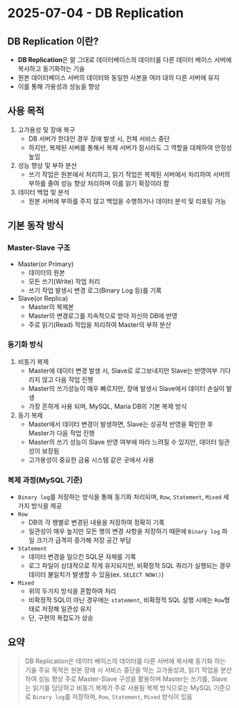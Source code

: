 # 2025-07-04 - DB Replication

## DB Replication 이란?

- **DB Replication**은 말 그대로 데이터베이스의 데이터를 다른 데이터 베이스 서버에 복사하고 동기화하는 기술
- 원본 데이터베이스 서버의 데이터와 동일한 사본을 여러 대의 다른 서버에 유지
- 이를 통해 가용성과 성능을 향상

## 사용 목적

1. 고가용성 및 장애 복구
   - DB 서버가 한대인 경우 장애 발생 시, 전체 서비스 중단
   - 하지만, 복제된 서버를 통해서 복제 서버가 잠시라도 그 역할을 대체하여 안정성 높임
2. 성능 향상 및 부하 분산
   - 쓰기 작업은 원본에서 처리하고, 읽기 작업은 복제된 서버에서 처리하여 서버의 부하를 줄여 성능 향상 처리하며 이를 읽기 확장이라 함
3. 데이터 백업 및 분석
   - 원본 서버에 부하를 주지 않고 백업을 수행하거나 데이터 분석 및 리포팅 가능

## 기본 동작 방식

### **Master-Slave** 구조

- Master(or Primary)
  - 데이터의 원본
  - 모든 쓰기(Write) 작업 처리
  - 쓰기 작업 발생시 변경 로그(Binary Log 등)를 기록
- Slave(or Replica)
  - Master의 복제본
  - Master의 변경로그를 지속적으로 받아 자신의 DB에 반영
  - 주로 읽기(Read) 작업을 처리하여 Master의 부하 분산

### 동기화 방식

1. 비동기 복제
   - Master에 데이터 변경 발생 시, Slave로 로그보내지만 Slave는 반영여부 기다리지 않고 다음 작업 진행
   - Master의 쓰기성능이 매우 빠르지만, 장애 발생시 Slave에서 데이터 손실이 발생
   - 가장 흔하게 사용 되며, MySQL, Maria DB의 기본 복제 방식
2. 동기 복제
   - Master에서 데이터 변경이 발생하면, Slave는 성공적 반영을 확인한 후 Master가 다음 작업 진행
   - Master의 쓰기 성능이 Slave 반영 여부에 따라 느려질 수 있지만, 데이터 일관성이 보장됨
   - 고가용성이 중요한 금융 시스템 같은 곳에서 사용

### 복제 과정(MySQL 기준)

- `Binary log`를 저장하는 방식을 통해 동기화 처리되며, `Row`, `Statement`, `Mixed` 세가지 방식을 제공
- `Row`
  - DB의 각 행별로 변경된 내용을 저장하여 정확히 기록
  - 일관성이 매우 높지만 모든 행의 변경 사항을 저장하기 때문에 `Binary log` 파일 크기가 급격히 증가해 저장 공간 부담
- `Statement`
  - 데이터 변경을 일으킨 SQL문 자체를 기록
  - 로그 파일이 상대적으로 작게 유지되지만, 비확정적 SQL 쿼리가 실행되는 경우 데이터 불일치가 발생할 수 있음(ex. `SELECT NOW()`)
- `Mixed`
  - 위의 두가지 방식을 혼합하여 처리
  - 비확정적 SQL이 아닌 경우에는 `statement`, 비확정적 SQL 실행 시에는 `Row`형태로 저장해 일관성 유지
  - 단, 구현의 복잡도가 상승

## 요약

> DB Replication은 데이터 베이스의 데이터를 다른 서버에 복사해 동기화 하는 기술
> 주요 목적은 원본 장애 시 서비스 중단을 막는 고가용성과, 읽기 작업을 분산하여 성능 향상
> 주로 Master-Slave 구성을 활용하며 Master는 쓰기를, Slave는 읽기를 담당하고 비동기 복제가 주로 사용됨
> 복제 방식으로는 MySQL 기준으로 `Binary log`를 저장하며, `Row`, `Statement`, `Mixed` 방식이 있음
